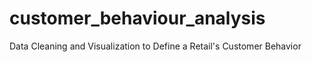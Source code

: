 # customer_behaviour_analysis
Data Cleaning and Visualization to Define a Retail's Customer Behavior
